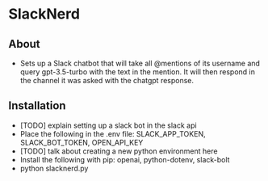 # SlackNerd

## About
- Sets up a Slack chatbot that will take all @mentions of its username and query gpt-3.5-turbo with the text in the mention. It will then respond in the channel it was asked with the chatgpt response.

## Installation
- [TODO] explain setting up a slack bot in the slack api
- Place the following in the .env file: SLACK_APP_TOKEN, SLACK_BOT_TOKEN, OPEN_API_KEY
- [TODO] talk about creating a new python environment here
- Install the following with pip: openai, python-dotenv, slack-bolt
- python slacknerd.py
